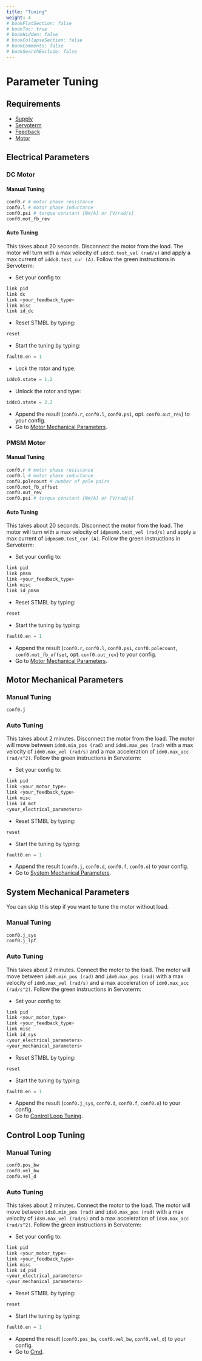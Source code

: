 ```yaml
---
title: "Tuning"
weight: 4
# bookFlatSection: false
# bookToc: true
# bookHidden: false
# bookCollapseSection: false
# bookComments: false
# bookSearchExclude: false
---
```


# Parameter Tuning

## Requirements

* [Supply](configuration/supply.md)
* [Servoterm](servoterm.md)
* [Feedback](configuration/feedback.md)
* [Motor](configuration/motor.md)

## Electrical Parameters

### DC Motor

#### Manual Tuning

```python
conf0.r # motor phase resistance
conf0.l # motor phase inductance
conf0.psi # torque constant [Nm/A] or [V/rad/s]
conf0.mot_fb_rev
```

#### Auto Tuning

This takes about 20 seconds. Disconnect the motor from the load. The motor will turn with a max velocity of `iddc0.test_vel (rad/s)` and apply a max current of `iddc0.test_cur (A)`. Follow the green instructions in Servoterm:

- Set your config to:

```python
link pid
link dc
link <your_feedback_type>
link misc
link id_dc
```

- Reset STMBL by typing:

```python
reset
```

- Start the tuning by typing:

```python
fault0.en = 1
```

- Lock the rotor and type:

```python
iddc0.state = 1.2
```

- Unlock the rotor and type:

```python
iddc0.state = 2.2
```

- Append the result (`conf0.r`, `conf0.l`, `conf0.psi`, opt. `conf0.out_rev`) to your config.
- Go to [Motor Mechanical Parameters](#motor-mechanical-parameters).

### PMSM Motor

#### Manual Tuning

```python
conf0.r # motor phase resistance
conf0.l # motor phase inductance
conf0.polecount # number of pole pairs
conf0.mot_fb_offset
conf0.out_rev
conf0.psi # torque constant [Nm/A] or [V/rad/s]
```

#### Auto Tuning

This takes about 20 seconds. Disconnect the motor from the load. The motor will turn with a max velocity of `idpmsm0.test_vel (rad/s)` and apply a max current of `idpmsm0.test_cur (A)`. Follow the green instructions in Servoterm:

- Set your config to:

```python
link pid
link pmsm
link <your_feedback_type>
link misc
link id_pmsm
```

- Reset STMBL by typing:

```python
reset
```

- Start the tuning by typing:

```python
fault0.en = 1
```

- Append the result (`conf0.r`, `conf0.l`, `conf0.psi`, `conf0.polecount`, `conf0.mot_fb_offset`, opt. `conf0.out_rev`) to your config.
- Go to [Motor Mechanical Parameters](#motor-mechanical-parameters).

## Motor Mechanical Parameters

### Manual Tuning

```python
conf0.j
```

### Auto Tuning

This takes about 2 minutes. Disconnect the motor from the load. The motor will move between `idm0.min_pos (rad)` and `idm0.max_pos (rad)` with a max velocity of `idm0.max_vel (rad/s)` and a max acceleration of `idm0.max_acc (rad/s^2)`. Follow the green instructions in Servoterm:

- Set your config to:

```python
link pid
link <your_motor_type>
link <your_feedback_type>
link misc
link id_mot
<your_electrical_parameters>
```

- Reset STMBL by typing:

```python
reset
```

- Start the tuning by typing:

```python
fault0.en = 1
```

- Append the result (`conf0.j`, `conf0.d`, `conf0.f`, `conf0.o`) to your config.
- Go to [System Mechanical Parameters](#system-mechanical-parameters).

## System Mechanical Parameters

You can skip this step if you want to tune the motor without load.

### Manual Tuning

```python
conf0.j_sys
conf0.j_lpf
```

### Auto Tuning

This takes about 2 minutes. Connect the motor to the load. The motor will move between `idm0.min_pos (rad)` and `idm0.max_pos (rad)` with a max velocity of `idm0.max_vel (rad/s)` and a max acceleration of `idm0.max_acc (rad/s^2)`. Follow the green instructions in Servoterm:

- Set your config to:

```python
link pid
link <your_motor_type>
link <your_feedback_type>
link misc
link id_sys
<your_electrical_parameters>
<your_mechanical_parameters>
```

- Reset STMBL by typing:

```python
reset
```

- Start the tuning by typing:

```python
fault0.en = 1
```

- Append the result (`conf0.j_sys`, `conf0.d`, `conf0.f`, `conf0.o`) to your config.
- Go to [Control Loop Tuning](#control-loop-tuning).

## Control Loop Tuning

### Manual Tuning

```python
conf0.pos_bw
conf0.vel_bw
conf0.vel_d
```

### Auto Tuning

This takes about 2 minutes. Connect the motor to the load. The motor will move between `ids0.min_pos (rad)` and `ids0.max_pos (rad)` with a max velocity of `ids0.max_vel (rad/s)` and a max acceleration of `ids0.max_acc (rad/s^2)`. Follow the green instructions in Servoterm:

- Set your config to:

```python
link pid
link <your_motor_type>
link <your_feedback_type>
link misc
link id_pid
<your_electrical_parameters>
<your_mechanical_parameters>
```

- Reset STMBL by typing:

```python
reset
```

- Start the tuning by typing:

```python
fault0.en = 1
```

- Append the result (`conf0.pos_bw`, `conf0.vel_bw`, `conf0.vel_d`) to your config.
- Go to [Cmd](configuration/cmd.md).